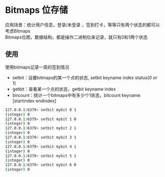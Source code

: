 # Bitmaps 位存储
应用场景：统计用户信息，登录/未登录 ，签到打卡，等等只有两个状态的都可以考虑Bitmaps  
Bitmaps位图，数据结构，都是操作二进制位来记录，就只有0和1两个状态  
## 使用
使用bitmaps记录一周的签到情况
- setbit：设置bitmaps的某一个点的状态, setbit keyname index status(0 or 1)
- getbit：查看某一个点的状态，getbit keyname index
- bircount：统计一个bitmaps中有多少个1状态，bitcount keyname [startindex endindex]

```bash
127.0.0.1:6379> setbit mybit 0 1
(integer) 0
127.0.0.1:6379> setbit mybit 1 0
(integer) 0
127.0.0.1:6379> setbit mybit 2 1
(integer) 0
127.0.0.1:6379> setbit mybit 3 1
(integer) 0
127.0.0.1:6379> setbit mybit 4 1
(integer) 0
127.0.0.1:6379> setbit mybit 5 1
(integer) 0
127.0.0.1:6379> setbit mybit 6 0
(integer) 0
```
